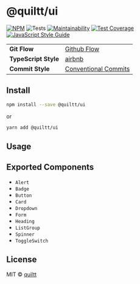 # @quiltt/ui

[![NPM](https://img.shields.io/npm/v/@quiltt/ui.svg)](https://www.npmjs.com/package/@quiltt/ui) ![Tests](https://github.com/quiltt/quiltt-ui/workflows/Tests/badge.svg) [![Maintainability](https://api.codeclimate.com/v1/badges/2c52623a389c45cce098/maintainability)](https://codeclimate.com/github/quiltt/quiltt-ui/maintainability) [![Test Coverage](https://api.codeclimate.com/v1/badges/2c52623a389c45cce098/test_coverage)](https://codeclimate.com/github/quiltt/quiltt-ui/test_coverage) [![JavaScript Style Guide](https://img.shields.io/badge/code_style-airbnb-brightgreen.svg)](https://github.com/airbnb/javascript/tree/master/react)

|                      |                                                                        |
| -------------------- | ---------------------------------------------------------------------- |
| **Git Flow**         | [Github Flow](https://guides.github.com/introduction/flow/)            |
| **TypeScript Style** | [airbnb](https://github.com/airbnb/javascript/tree/master/react)       |
| **Commit Style**     | [Conventional Commits](https://www.conventionalcommits.org/en/v1.0.0/) |

## Install

```bash
npm install --save @quiltt/ui
```

or

```bash
yarn add @quiltt/ui
```

## Usage

## Exported Components

- `Alert`
- `Badge`
- `Button`
- `Card`
- `Dropdown`
- `Form`
- `Heading`
- `ListGroup`
- `Spinner`
- `ToggleSwitch`

## License

MIT © [quiltt](https://github.com/quiltt)
